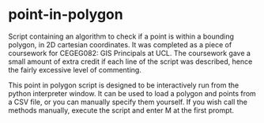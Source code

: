 # point-in-polygon
Script containing an algorithm to check if a point is within a bounding polygon, in 2D cartesian coordinates. It was completed as a piece of coursework for CEGEG082: GIS Principals at UCL. The coursework gave a small amount of extra credit if each line of the script was described, hence the fairly excessive level of commenting.

This point in polygon script is designed to be interactively run from the python interpreter window.
It can be used to load a polygon and points from a CSV file, or you can manually specify them yourself.
If you wish call the methods manually, execute the script and enter M at the first prompt.
